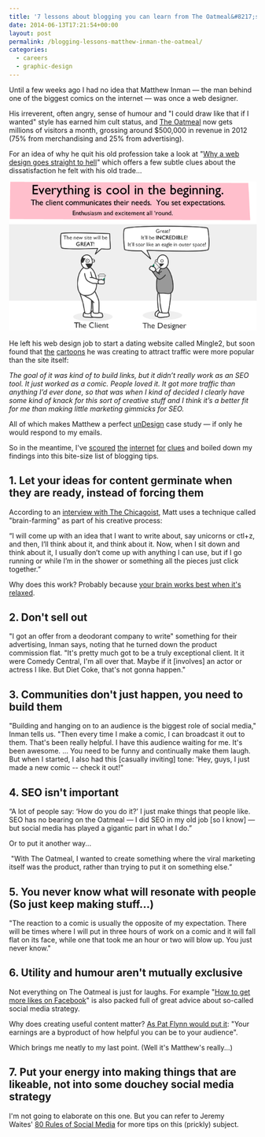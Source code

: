 ```yaml
---
title: '7 lessons about blogging you can learn from The Oatmeal&#8217;s Matthew Inman'
date: 2014-06-13T17:21:54+00:00
layout: post
permalink: /blogging-lessons-matthew-inman-the-oatmeal/
categories:
  - careers
  - graphic-design
---
```

Until a few weeks ago I had no idea that Matthew Inman — the man behind one of the biggest comics on the internet — was once a web designer.&nbsp;

His irreverent, often angry, sense of humour and "I could draw like that if I wanted" style has earned him cult status, and&nbsp;<a href="http://theoatmeal.com/">The Oatmeal</a>&nbsp;now gets millions of visitors a month, grossing around $500,000 in revenue in 2012 (75% from merchandising and 25% from advertising).

For an idea of why he quit his old profession take a look at "<a href="http://theoatmeal.com/comics/design_hell">Why a web design goes straight to hell</a>" which offers a few subtle clues about the dissatisfaction he felt with his old trade...

![](/media/design_hell.png)

He left his web design job to start a dating website called Mingle2, but soon found that <a href="http://mingle2.com/blog/view/beards-cars-cats">the</a> <a href="http://www.biggerbetterbeards.org/">cartoons</a> he was creating to attract traffic were more popular than the site itself:

<em>The goal of it was kind of to build links, but it didn’t really work as an SEO tool. It just worked as a comic. People loved it. It got more traffic than anything I’d ever done, so that was when I kind of decided I clearly have some kind of knack for this sort of creative stuff and I think it’s a better fit for me than making little marketing gimmicks for SEO.</em>

All of which makes Matthew a perfect&nbsp;<a href="http://greig.cc/undesign/">unDesign</a>&nbsp;case study — if only he would respond to my emails.

So in the meantime, I've <a href="http://archive.today/1LFkm">scoured</a> <a href="http://mixergy.com/interviews/matthew-inman-oatmeal-interview/">the</a> <a href="http://moz.com/blog/my-departure-from-seomoz">internet</a> <a href="http://www.washingtonpost.com/blogs/comic-riffs/post/the-riffs-interview-12-secrets-of-insanely-viral-oatmeal-creator-matthew-inman/2011/03/11/ABM8JZR_blog.html">for</a>&nbsp;<a href="http://chicagoist.com/2011/03/16/wild_oats_an_interview_with_matthew.php">clues</a>&nbsp;and boiled down my findings into this bite-size list of blogging tips.

<h2>1. Let your ideas for content germinate when they are ready, instead of forcing them</h2>

<span>According to an </span><a href="http://chicagoist.com/2011/03/16/wild_oats_an_interview_with_matthew.php">interview with The Chicagoist</a><span>, Matt uses a technique called "brain-farming" as part of his creative process:</span>

“I will come up with an idea that I want to write about, say unicorns or ctl+z, and then, I’ll think about it, and think about it. Now, when I sit down and think about it, I usually don’t come up with anything I can use, but if I go running or while I’m in the shower or something all the pieces just click together.”

Why does this work? Probably because <a href="http://greig.cc/the-power-of-not-thinking">your brain works best when it's relaxed</a>.

<h2>2. Don't sell out</h2>

<span>"I got an offer from a deodorant company to write" something for their advertising, Inman says, noting that he turned down the product commission flat. "It's pretty much got to be a truly exceptional client. It it were Comedy Central, I'm all over that. Maybe if it [involves] an actor or actress I like. But Diet Coke, that's not gonna happen."</span>

<h2>3. Communities don't just happen, you need to build them</h2>

<span>"Building and hanging on to an audience is the biggest role of social media," Inman tells us. "Then every time I make a comic, I can broadcast it out to them. That's been really helpful. I have this audience waiting for me. It's been awesome. ... You need to be funny and continually make them laugh. But when I started, I also had this [casually inviting] tone: 'Hey, guys, I just made a new comic -- check it out!"&nbsp;</span>

<h2>4. SEO isn't important</h2>

<span>“A lot of people say: ‘How do you do it?’ I just make things that people like. SEO has no bearing on the Oatmeal — I did SEO in my old job [so I know] — but social media has played a gigantic part in what I do.”</span><span>&nbsp;</span>

Or to put it another way...&nbsp;

&nbsp;"<span>With The Oatmeal, I wanted to create something where the viral marketing itself was the product, rather than trying to put it on something else.”</span>

<h2><span>5. You never know what will resonate with people (So just keep making stuff...)</span></h2>

<span>"The reaction to a comic is usually the opposite of my expectation. There will be times where I will put in three hours of work on a comic and it will fall flat on its face, while one that took me an hour or two will blow up. You just never know."</span>

<h2><span>6. Utility and humour aren't mutually exclusive</span></h2>

Not everything on The Oatmeal is just for laughs. For example "<a href="http://theoatmeal.com/comics/facebook_likes">How to get more likes on Facebook</a>" is also packed full of great advice about so-called social media strategy.&nbsp;

Why does creating useful content matter?&nbsp;<a href="http://www.smartpassiveincome.com/affiliate-marketing-the-smart-way/">As Pat Flynn would put it</a>: "Your earnings are a byproduct of how helpful you can be to your audience".

Which brings me neatly to my last point. (Well it's Matthew's really...)

<h2>7.&nbsp;Put your energy into making things that are likeable, not into some douchey social media strategy</h2>

I'm not going to elaborate on this one. But you can refer to Jeremy Waites'&nbsp;<a href="#">80 Rules of Social Media</a> for more tips on this (prickly) subject.
